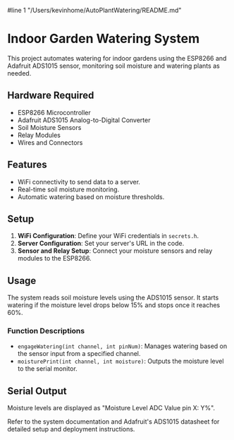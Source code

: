 #line 1 "/Users/kevinhome/AutoPlantWatering/README.md"
# Indoor Garden Watering System

This project automates watering for indoor gardens using the ESP8266 and Adafruit ADS1015 sensor, monitoring soil moisture and watering plants as needed.

## Hardware Required

- ESP8266 Microcontroller
- Adafruit ADS1015 Analog-to-Digital Converter
- Soil Moisture Sensors
- Relay Modules
- Wires and Connectors

## Features

- WiFi connectivity to send data to a server.
- Real-time soil moisture monitoring.
- Automatic watering based on moisture thresholds.

## Setup

1. **WiFi Configuration**: Define your WiFi credentials in `secrets.h`.
2. **Server Configuration**: Set your server's URL in the code.
3. **Sensor and Relay Setup**: Connect your moisture sensors and relay modules to the ESP8266.

## Usage

The system reads soil moisture levels using the ADS1015 sensor. It starts watering if the moisture level drops below 15% and stops once it reaches 60%.

### Function Descriptions

- `engageWatering(int channel, int pinNum)`: Manages watering based on the sensor input from a specified channel.
- `moisturePrint(int channel, int moisture)`: Outputs the moisture level to the serial monitor.

## Serial Output

Moisture levels are displayed as "Moisture Level ADC Value pin X: Y%".

Refer to the system documentation and Adafruit's ADS1015 datasheet for detailed setup and deployment instructions.
